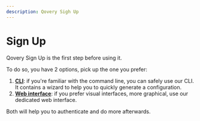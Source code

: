 ```yaml
---
description: Qovery Sigh Up
---
```


# Sign Up

Qovery Sign Up is the first step before using it.

To do so, you have 2 options, pick up the one you prefer:

1. [**CLI**](cli.md): if you're familiar with the command line, you can safely use our CLI. It contains a wizard to help you to quickly generate a configuration.
2. [**Web interface**](webui.md): if you prefer visual interfaces, more graphical, use our dedicated web interface.

Both will help you to authenticate and do more afterwards.

